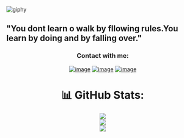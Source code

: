 ![giphy](https://media1.giphy.com/media/v1.Y2lkPTc5MGI3NjExMWJiaDdwZW0wcGN0bDB3aXNuZWVkcnk4anVhdzAwNXAxYXkyMm93ZiZlcD12MV9pbnRlcm5hbF9naWZfYnlfaWQmY3Q9Zw/TjvTq03yZMNleOm2Af/giphy.gif)

## "You dont learn o walk by fllowing rules.You learn by doing and by falling over."
<h3 align="center">Contact with me:</h3>
<div align="center">

[![image](https://img.shields.io/badge/LinkedIn-0077B5?style=for-the-badge&logo=linkedin&logoColor=white)](https://www.linkedin.com/in/shmsacr/)
[![image](https://img.shields.io/badge/Gmail-D14836?style=for-the-badge&logo=gmail&logoColor=white)](mailto:shmsacr@gmail.com)
[![image](https://img.shields.io/badge/Instagram-E4405F?style=for-the-badge&logo=instagram&logoColor=white
)](mailto:(https://www.instagram.com/shmsacr/))

# 📊 GitHub Stats:
![](https://github-readme-stats.vercel.app/api?username=shmsacr&theme=react&hide_border=true&include_all_commits=true&count_private=false)<br/>
![](https://github-readme-streak-stats.herokuapp.com/?user=shmsacr&theme=react&hide_border=true)<br/>
![](https://github-readme-stats.vercel.app/api/top-langs/?username=shmsacr&theme=react&hide_border=true&include_all_commits=true&count_private=false&layout=compact)
